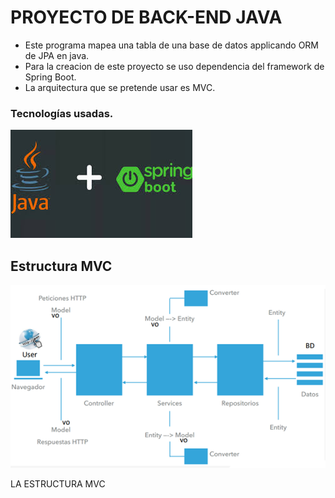 # PROYECTO DE BACK-END JAVA 

- Este programa mapea una tabla de una base de datos applicando ORM de JPA en java.
- Para la creacion de este proyecto se uso dependencia del framework de Spring Boot.
- La arquitectura que se pretende usar es MVC.


### Tecnologías usadas.

![](Imagenes/java-spring.jpg)

## Estructura MVC 
![](Imagenes/Arquitectura%20MVC.png)

LA ESTRUCTURA MVC

